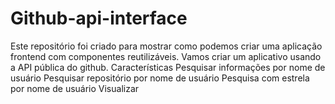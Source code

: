 # Github-api-interface
Este repositório foi criado para mostrar como podemos criar uma aplicação frontend com componentes reutilizáveis.  Vamos criar um aplicativo usando a API pública do github.  Características Pesquisar informações por nome de usuário Pesquisar repositório por nome de usuário Pesquisa com estrela por nome de usuário Visualizar
